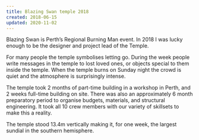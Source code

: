 ```yaml
---
title: Blazing Swan temple 2018
created: 2018-06-15
updated: 2020-11-02
---
```


Blazing Swan is Perth’s Regional Burning Man event. In 2018 I was lucky enough to be the designer and project lead of the Temple.

For many people the temple symbolises letting go. During the week people write messages in the temple to lost loved ones, or objects special to them inside the temple. When the temple burns on Sunday night the crowd is quiet and the atmosphere is surprisingly intense.

The temple took 2 months of part-time building in a workshop in Perth, and 2 weeks full-time building on site. There was also an approximately 6 month preparatory period to organise budgets, materials, and structural engineering. It took all 10 crew members with our variety of skillsets to make this a reality.

The temple stood 13.4m vertically making it, for one week, the largest sundial in the southern hemisphere.
